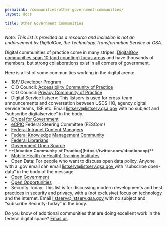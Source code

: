 ```yaml
---
permalink: /communities/other-government-communities/
layout: docs

title: Other Government Communities
---
```


_<span style="font-weight: 400">Note: This list is provided as a resource and inclusion is not an endorsement by DigitalGov, the Technology Transformation Service or GSA.</span>_

<span style="font-weight: 400">Digital communities of practice come in many stripes. </span>[<span style="font-weight: 400">DigitalGov communities span 10 (and counting) focus areas</span>](https://www.digitalgov.gov/communities/) <span style="font-weight: 400">and have thousands of members, but strong collaborations exist in all corners of government.</span>

<span style="font-weight: 400">Here is a list of some communities working in the digital arena:</span>

<li style="font-weight: 400">
  <a href="http://18f.github.io/API-All-the-X/"><span style="font-weight: 400">18F/ Developer Program</span></a>
</li>
<li style="font-weight: 400">
  <span style="font-weight: 400">CIO Council: </span><a href="https://cio.gov/about/groups/accessibility-cop/"><span style="font-weight: 400">Accessibility Community of Practice</span></a>
</li>
<li style="font-weight: 400">
  <span style="font-weight: 400">CIO Council: </span><a href="https://cio.gov/about/groups/privacy-cop/"><span style="font-weight: 400">Privacy Community of Practice</span></a>
</li>
<li style="font-weight: 400">
  <span style="font-weight: 400">Digital Service listserv: This listserv is used for cross-team announcements and conversation between USDS HQ, agency digital service teams, 18F etc. Email </span><a href="mailto:listserv@listserv.gsa.gov"><span style="font-weight: 400">listserv@listserv.gsa.gov</span></a><span style="font-weight: 400"> with no subject and “subscribe digitalservice” in the body.</span>
</li>
<li style="font-weight: 400">
  <a href="https://twitter.com/govdrupal"><span style="font-weight: 400">Drupal for Government</span></a>
</li>
<li style="font-weight: 400">
  <a href="https://www.ecpic.gov/"><span style="font-weight: 400">eCPIC</span></a><span style="font-weight: 400"> Federal Steering Committee (FESCom)</span>
</li>
<li style="font-weight: 400">
  <a href="https://www.linkedin.com/groups/Federal-Intranet-Content-Managers-56612/about"><span style="font-weight: 400">Federal Intranet Content Managers</span></a>
</li>
<li style="font-weight: 400">
  <a href="http://km.nasa.gov/19th-quarterly-federal-knowledge-management-community-meeting/"><span style="font-weight: 400">Federal Knowledge Management Community</span></a>
</li>
<li style="font-weight: 400">
  <a href="http://www.gov.gov/flicc/listsrvs.html"><span style="font-weight: 400">Federal Librarians</span></a>
</li>
<li style="font-weight: 400">
  <a href="https://groups.google.com/forum/?nomobile=true#!forum/government-open-source"><span style="font-weight: 400">Government Open Source</span></a>
</li>
  * **[<span style="font-weight: 400">Ideation Community of Practice</span>](https://twitter.com/ideationcop)**
<li style="font-weight: 400">
  <a href="http://obssr.od.nih.gov/training_and_education/mHealth/index.aspx"><span style="font-weight: 400">Mobile Health (mHealth) Training Institutes</span></a>
</li>
<li style="font-weight: 400">
  <span style="font-weight: 400">Open Data: </span><span style="font-weight: 400">For people who want to discuss open data policy. </span><span style="font-weight: 400">Anyone with a .gov email can email <a href="mailto:listserv@listserv.gsa.gov">listserv@listserv.gsa.gov </a>with “subscribe open-data” in the body of the message.</span>
</li>
<li style="font-weight: 400">
  <a href="https://groups.google.com/forum/?nomobile=true#!forum/us-open-government"><span style="font-weight: 400">Open Government</span></a>
</li>
<li style="font-weight: 400">
  <span style="font-weight: 400"><a href="https://openopps.digitalgov.gov/">Open Opportunities</a></span>
</li>
<li style="font-weight: 400">
  <span style="font-weight: 400">Security Today: This list is for discussing modern developments and best practices in security and privacy, with a (not exclusive) focus on technology and the internet. Email <a href="mailto:listserv@listserv.gsa.gov">listserv@listserv.gsa.gov</a> with no subject and “subscribe Security-Today” in the body.</span>
</li>

<span style="font-weight: 400">Do you know of additional communities that are doing excellent work in the federal digital space? <a href="mailto:digitalgov@gsa.gov">Email us</a>. </span>
